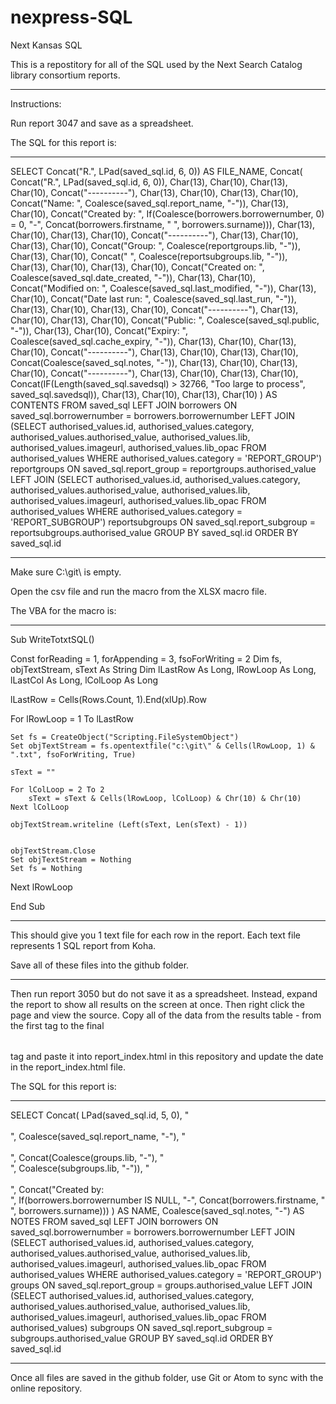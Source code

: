 # nexpress-SQL
Next Kansas SQL

This is a repostitory for all of the SQL used by the Next Search Catalog library consortium reports.

-----

Instructions:

Run report 3047 and save as a spreadsheet.

The SQL for this report is:

----------

SELECT
  Concat("R.", LPad(saved_sql.id, 6, 0)) AS FILE_NAME,
  Concat(
    Concat("R.", LPad(saved_sql.id, 6, 0)), Char(13), Char(10), Char(13), Char(10),
    Concat("----------"), Char(13), Char(10), Char(13), Char(10),
    Concat("Name: ", Coalesce(saved_sql.report_name, "-")), Char(13), Char(10),
    Concat("Created by: ", If(Coalesce(borrowers.borrowernumber, 0) = 0, "-", Concat(borrowers.firstname, " ", borrowers.surname))), Char(13), Char(10), Char(13), Char(10),
    Concat("----------"), Char(13), Char(10), Char(13), Char(10),
    Concat("Group: ", Coalesce(reportgroups.lib, "-")), Char(13), Char(10),
    Concat("     ", Coalesce(reportsubgroups.lib, "-")), Char(13), Char(10), Char(13), Char(10),
    Concat("Created on: ", Coalesce(saved_sql.date_created, "-")), Char(13), Char(10),
    Concat("Modified on: ", Coalesce(saved_sql.last_modified, "-")), Char(13), Char(10),
    Concat("Date last run: ", Coalesce(saved_sql.last_run, "-")), Char(13), Char(10), Char(13), Char(10),
    Concat("----------"), Char(13), Char(10), Char(13), Char(10),
    Concat("Public: ", Coalesce(saved_sql.public, "-")), Char(13), Char(10),
    Concat("Expiry: ", Coalesce(saved_sql.cache_expiry, "-")), Char(13), Char(10), Char(13), Char(10),
    Concat("----------"), Char(13), Char(10), Char(13), Char(10),
    Concat(Coalesce(saved_sql.notes, "-")), Char(13), Char(10), Char(13), Char(10),
    Concat("----------"), Char(13), Char(10), Char(13), Char(10),
    Concat(IF(Length(saved_sql.savedsql) > 32766, "Too large to process", saved_sql.savedsql)), Char(13), Char(10), Char(13), Char(10)
  ) AS CONTENTS
FROM
  saved_sql
  LEFT JOIN borrowers ON saved_sql.borrowernumber = borrowers.borrowernumber
  LEFT JOIN (SELECT
        authorised_values.id,
        authorised_values.category,
        authorised_values.authorised_value,
        authorised_values.lib,
        authorised_values.imageurl,
        authorised_values.lib_opac
      FROM
        authorised_values
      WHERE
        authorised_values.category = 'REPORT_GROUP') reportgroups ON
    saved_sql.report_group = reportgroups.authorised_value
  LEFT JOIN (SELECT
        authorised_values.id,
        authorised_values.category,
        authorised_values.authorised_value,
        authorised_values.lib,
        authorised_values.imageurl,
        authorised_values.lib_opac
      FROM
        authorised_values
      WHERE
        authorised_values.category = 'REPORT_SUBGROUP') reportsubgroups ON saved_sql.report_subgroup =
    reportsubgroups.authorised_value
GROUP BY
  saved_sql.id
ORDER BY
  saved_sql.id

----------

Make sure C:\git\ is empty.

Open the csv file and run the macro from the XLSX macro file.

The VBA for the macro is:

----------

Sub WriteTotxtSQL()

Const forReading = 1, forAppending = 3, fsoForWriting = 2
Dim fs, objTextStream, sText As String
Dim lLastRow As Long, lRowLoop As Long, lLastCol As Long, lColLoop As Long

lLastRow = Cells(Rows.Count, 1).End(xlUp).Row

For lRowLoop = 1 To lLastRow

    Set fs = CreateObject("Scripting.FileSystemObject")
    Set objTextStream = fs.opentextfile("c:\git\" & Cells(lRowLoop, 1) & ".txt", fsoForWriting, True)

    sText = ""

    For lColLoop = 2 To 2
        sText = sText & Cells(lRowLoop, lColLoop) & Chr(10) & Chr(10)
    Next lColLoop

    objTextStream.writeline (Left(sText, Len(sText) - 1))


    objTextStream.Close
    Set objTextStream = Nothing
    Set fs = Nothing

Next lRowLoop

End Sub

----------

This should give you 1 text file for each row in the report.  Each text file represents 1 SQL report from Koha.

Save all of these files into the github folder.

----------

Then run report 3050 but do not save it as a spreadsheet.  Instead, expand the report to show all results on the screen at once.  Then right click the page and view the source.  Copy all of the data from the results table - from the first <table> tag to the final </table> tag and paste it into report_index.html in this repository and update the date in the report_index.html file.

The SQL for this report is:

----------

SELECT
  Concat(
    LPad(saved_sql.id, 5, 0),
    "<br /><br />",
    Coalesce(saved_sql.report_name, "-"),
    "<br /><br />",
    Concat(Coalesce(groups.lib, "-"),
    "<br />",
    Coalesce(subgroups.lib, "-")),
    "<br /><br />",
    Concat("Created by:<br />", If(borrowers.borrowernumber IS NULL, "-", Concat(borrowers.firstname, " ", borrowers.surname)))
  ) AS NAME,
  Coalesce(saved_sql.notes, "-") AS NOTES
FROM
  saved_sql
  LEFT JOIN borrowers ON saved_sql.borrowernumber = borrowers.borrowernumber
  LEFT JOIN (SELECT
        authorised_values.id,
        authorised_values.category,
        authorised_values.authorised_value,
        authorised_values.lib,
        authorised_values.imageurl,
        authorised_values.lib_opac
      FROM
        authorised_values
      WHERE
        authorised_values.category = 'REPORT_GROUP') groups ON saved_sql.report_group = groups.authorised_value
  LEFT JOIN (SELECT
        authorised_values.id,
        authorised_values.category,
        authorised_values.authorised_value,
        authorised_values.lib,
        authorised_values.imageurl,
        authorised_values.lib_opac
      FROM
        authorised_values) subgroups ON saved_sql.report_subgroup = subgroups.authorised_value
GROUP BY
  saved_sql.id
ORDER BY
  saved_sql.id

----------

Once all files are saved in the github folder, use Git or Atom to sync with the online repository.
